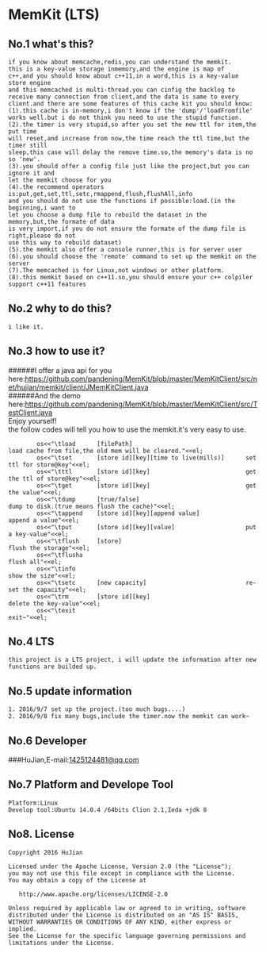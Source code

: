 MemKit (LTS)
===========================
No.1 what's this?
--------------------------
```
if you know about memcache,redis,you can understand the memkit.      
this is a key-value storage inmemory,and the engine is map of 
c++,and you should know about c++11,in a word,this is a key-value 
store engine    
and this memcached is multi-thread.you can cinfig the backlog to    
receive many connection from client,and the data is same to every   
client.and there are some features of this cache kit you should know:   
(1).this cache is in-memory,i don't know if the 'dump'/'loadFromfile' 
works well.but i do not think you need to use the stupid function.    
(2).the timer is very stupid,so after you set the new ttl for item,the put time   
will reset,and increase from now,the time reach the ttl time,but the timer still  
sleep,this case will delay the remove time.so,the memory's data is no so 'new'. 
(3).you should offer a config file just like the project,but you can ignore it and    
let the memkit choose for you   
(4).the recommend operators is:put,get,set,ttl,setc,rmappend,flush,flushAll,info    
and you should do not use the functions if possible:load.(in the beginning,i want to    
let you choose a dump file to rebuild the dataset in the memory,but,the formate of data   
is very import,if you do not ensure the formate of the dump file is right,please do not   
use this way to rebuild dataset)    
(5).the memkit also offer a console runner,this is for server user    
(6).you should choose the 'remote' command to set up the memkit on the server   
(7).The memcached is for Linux,not windows or other platform.   
(8).this memkit based on c++11.so,you should ensure your c++ colpiler support c++11 features    

```

No.2 why to do this?
-------------------------
```
i like it.  
```

No.3 how to use it?
-------------------------
######I offer a java api for you here:<https://github.com/pandening/MemKit/blob/master/MemKitClient/src/net/hujian/memkit/client/JMemKitClient.java>     
######And the demo here:<https://github.com/pandening/MemKit/blob/master/MemKitClient/src/TestClient.java>      
  Enjoy yourself!       
  the follow codes will tell you how to use the memkit.it's very easy to use.   
```
        os<<"\tload      [filePath]                                load cache from file,the old mem will be cleared."<<el;
        os<<"\tset       [store id][key][time to live(mills)]      set ttl for store@key"<<el;
        os<<"\tttl       [store id][key]                           get the ttl of store@key"<<el;
        os<<"\tget       [store id][key]                           get the value"<<el;
        os<<"\tdump      [true/false]                              dump to disk.(true means flush the cache)"<<el;
        os<<"\tappend    [store id][key][append value]             append a value"<<el;
        os<<"\tput       [store id][key][value]                    put a key-value"<<el;
        os<<"\tflush     [store]                                   flush the storage"<<el;
        os<<"\tflusha                                              flush all"<<el;
        os<<"\tinfo                                                show the size"<<el;
        os<<"\tsetc      [new capacity]                            re-set the capacity"<<el;
        os<<"\trm        [store id][key]                           delete the key-value"<<el;
        os<<"\texit                                                exit~"<<el;

```
No.4 LTS 
--------------------------
```
this project is a LTS project, i will update the information after new  
functions are builded up.     
```
No.5 update information
-------------------------
```
1. 2016/9/7 set up the project.(too much bugs....)      
2. 2016/9/8 fix many bugs,include the timer.now the memkit can work~      
```

No.6 Developer
------------------------
###HuJian,E-mail:<1425124481@qq.com>  

No.7 Platform and Develope Tool
--------------------------------
```
Platform:Linux
Develop tool:Ubuntu 14.0.4 /64bits Clion 2.1,Ieda +jdk 8
```

No8. License
------------------------
```
Copyright 2016 HuJian

Licensed under the Apache License, Version 2.0 (the "License");
you may not use this file except in compliance with the License.
You may obtain a copy of the License at

   http://www.apache.org/licenses/LICENSE-2.0

Unless required by applicable law or agreed to in writing, software
distributed under the License is distributed on an "AS IS" BASIS,
WITHOUT WARRANTIES OR CONDITIONS OF ANY KIND, either express or implied.
See the License for the specific language governing permissions and
limitations under the License.
```
